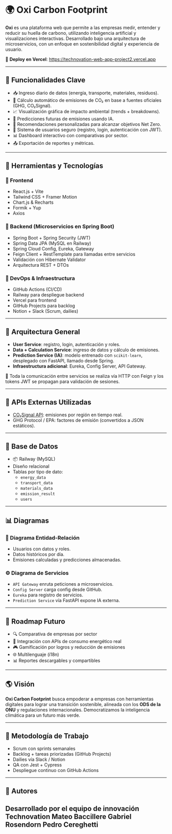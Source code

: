# 🌍 Oxi Carbon Footprint

**Oxi** es una plataforma web que permite a las empresas medir, entender y reducir su huella de carbono, utilizando inteligencia artificial y visualizaciones interactivas. Desarrollado bajo una arquitectura de microservicios, con un enfoque en sostenibilidad digital y experiencia de usuario.

🔗 **Deploy en Vercel**: https://technovation-web-app-project2.vercel.app

---

## 🧠 Funcionalidades Clave

- 📥 Ingreso diario de datos (energía, transporte, materiales, residuos).
- 🧮 Cálculo automático de emisiones de CO₂ en base a fuentes oficiales (GHG, CO₂Signal).
- 📈 Visualización gráfica de impacto ambiental (trends + breakdowns).
- 🔮 Predicciones futuras de emisiones usando IA.
- 🎯 Recomendaciones personalizadas para alcanzar objetivos Net Zero.
- 🔐 Sistema de usuarios seguro (registro, login, autenticación con JWT).
- 📊 Dashboard interactivo con comparativas por sector.
- 📤 Exportación de reportes y métricas.
  
---

## 🧰 Herramientas y Tecnologías

### 🔹 Frontend

- React.js + Vite
- Tailwind CSS + Framer Motion
- Chart.js & Recharts
- Formik + Yup
- Axios

### 🔹 Backend (Microservicios en Spring Boot)

- Spring Boot + Spring Security (JWT)
- Spring Data JPA (MySQL en Railway)
- Spring Cloud Config, Eureka, Gateway
- Feign Client + RestTemplate para llamadas entre servicios
- Validación con Hibernate Validator
- Arquitectura REST + DTOs

### 🔹 DevOps & Infraestructura

- GitHub Actions (CI/CD)
- Railway para despliegue backend
- Vercel para frontend
- GitHub Projects para backlog
- Notion + Slack (Scrum, dailies)

---

## 🧠 Arquitectura General

- **User Service**: registro, login, autenticación y roles.
- **Data + Calculation Service**: ingreso de datos y cálculo de emisiones.
- **Prediction Service (IA)**: modelo entrenado con `scikit-learn`, desplegado con FastAPI, llamado desde Spring.
- **Infraestructura adicional**: Eureka, Config Server, API Gateway.

📌 Toda la comunicación entre servicios se realiza vía HTTP con Feign y los tokens JWT se propagan para validación de sesiones.

---

## 🔌 APIs Externas Utilizadas

- [CO₂Signal API](https://api.co2signal.com): emisiones por región en tiempo real.
- GHG Protocol / EPA: factores de emisión (convertidos a JSON estáticos).

---

## 💾 Base de Datos

- 📦 Railway (MySQL)
- Diseño relacional
- Tablas por tipo de dato:
  - `energy_data`
  - `transport_data`
  - `materials_data`
  - `emission_result`
  - `users`

---

## 📊 Diagramas

### 🧩 Diagrama Entidad-Relación

- Usuarios con datos y roles.
- Datos históricos por día.
- Emisiones calculadas y predicciones almacenadas.

### ⚙️ Diagrama de Servicios

- `API Gateway` enruta peticiones a microservicios.
- `Config Server` carga config desde GitHub.
- `Eureka` para registro de servicios.
- `Prediction Service` vía FastAPI expone IA externa.

---

## 🎯 Roadmap Futuro

- 🔍 Comparativa de empresas por sector
- 🔌 Integración con APIs de consumo energético real
- 🎮 Gamificación por logros y reducción de emisiones
- 🌐 Multilenguaje (i18n)
- 📊 Reportes descargables y compartibles

---

## 🌎 Visión

**Oxi Carbon Footprint** busca empoderar a empresas con herramientas digitales para lograr una transición sostenible, alineada con los **ODS de la ONU** y regulaciones internacionales. Democratizamos la inteligencia climática para un futuro más verde.

---

## 🧪 Metodología de Trabajo

- Scrum con sprints semanales
- Backlog + tareas priorizadas (GitHub Projects)
- Dailies vía Slack / Notion
- QA con Jest + Cypress
- Despliegue continuo con GitHub Actions

---

## 🙌 Autores

Desarrollado por el equipo de innovación Technovation 
Mateo Baccillere
Gabriel Rosendorn 
Pedro Cereghetti
---

